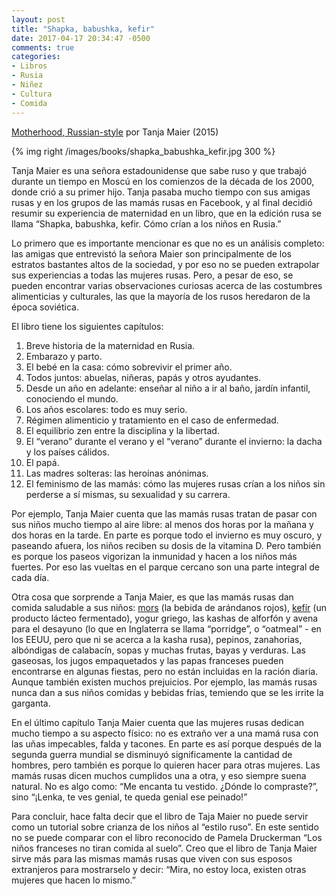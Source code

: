 ```yaml
---
layout: post
title: "Shapka, babushka, kefir"
date: 2017-04-17 20:34:47 -0500
comments: true
categories: 
- Libros
- Rusia
- Niñez
- Cultura
- Comida
---
```


[Motherhood, Russian-style](https://www.goodreads.com/book/show/24913381-motherhood-russian-style?ac=1&from_search=true) por Tanja Maier (2015)

{% img right /images/books/shapka_babushka_kefir.jpg 300 %}

Tanja Maier es una señora estadounidense que sabe ruso y que trabajó durante un tiempo en Moscú en los comienzos de la década de los 2000, donde crió a su primer hijo. Tanja pasaba mucho tiempo con sus amigas rusas y en los grupos de las mamás rusas en Facebook, y al final decidió resumir su experiencia de maternidad en un libro, que en la edición rusa se llama “Shapka, babushka, kefir. Cómo crían a los niños en Rusia.”

<!-- more -->

Lo primero que es importante mencionar es que no es un análisis completo: las amigas que entrevistó la señora Maier son principalmente de los estratos bastantes altos de la sociedad, y por eso no se pueden extrapolar sus experiencias a todas las mujeres rusas. Pero, a pesar de eso, se pueden encontrar varias observaciones curiosas acerca de las costumbres alimenticias y culturales, las que la mayoría de los rusos heredaron de la época soviética.

El libro tiene los siguientes capítulos:

1. Breve historia de la maternidad en Rusia.
2. Embarazo y parto.
3. El bebé en la casa: cómo sobrevivir el primer año.
4. Todos juntos: abuelas, niñeras, papás y otros ayudantes.
5. Desde un año en adelante: enseñar al niño a ir al baño, jardín infantil, conociendo el mundo.
6. Los años escolares: todo es muy serio.
7. Régimen alimenticio y tratamiento en el caso de enfermedad.
8. El equilibrio zen entre la disciplina y la libertad.
9. El “verano” durante el verano y el “verano” durante el invierno: la dacha y los países cálidos.
10. El papá.
11. Las madres solteras: las heroínas anónimas.
12. El feminismo de las mamás: cómo las mujeres rusas crían a los niños sin perderse a sí mismas, su sexualidad y su carrera.

Por ejemplo, Tanja Maier cuenta que las mamás rusas tratan de pasar con sus niños mucho tiempo al aire libre: al menos dos horas por la mañana y dos horas en la tarde. En parte es porque todo el invierno es muy oscuro, y paseando afuera, los niños reciben su dosis de la vitamina D. Pero también es porque los paseos vigorizan la inmunidad y hacen a los niños más fuertes. Por eso las vueltas en el parque cercano son una parte integral de cada día. 

Otra cosa que sorprende a Tanja Maier, es que las mamás rusas dan comida saludable a sus niños: [mors](https://en.wikipedia.org/wiki/Mors_\(drink\)) (la bebida de arándanos rojos), [kefír](https://en.wikipedia.org/wiki/Kefir) (un producto lácteo fermentado), yogur griego, las kashas de alforfón y avena para el desayuno (lo que en Inglaterra se llama “porridge”, o “oatmeal” - en los EEUU, pero que ni se acerca a la kasha rusa), pepinos, zanahorias, albóndigas de calabacín, sopas y muchas frutas, bayas y verduras. Las gaseosas, los jugos empaquetados y las papas franceses pueden encontrarse en algunas fiestas, pero no están incluidas en la ración diaria. Aunque también existen muchos prejuicios. Por ejemplo, las mamás rusas nunca dan a sus niños comidas y bebidas frías, temiendo que se les irrite la garganta.

En el último capítulo Tanja Maier cuenta que las mujeres rusas dedican mucho tiempo a su aspecto físico: no es extraño ver a una mamá rusa con las uñas impecables, falda y tacones. En parte es así porque después de la segunda guerra mundial se disminuyó significamente la cantidad de hombres, pero también es porque lo quieren hacer para otras mujeres. Las mamás rusas dicen muchos cumplidos una a otra, y eso siempre suena natural. No es algo como: “Me encanta tu vestido. ¿Dónde lo compraste?”, sino “¡Lenka, te ves genial, te queda genial ese peinado!”

Para concluir, hace falta decir que el libro de Taja Maier no puede servir como un tutorial sobre crianza de los niños al “estilo ruso”. En este sentido no se puede comparar con el libro reconocido de Pamela Druckerman “Los niños franceses no tiran comida al suelo”. Creo que el libro de Tanja Maier sirve más para las mismas mamás rusas que viven con  sus esposos extranjeros para mostrarselo y decir: “Mira, no estoy loca, existen otras mujeres que hacen lo mismo.” 
